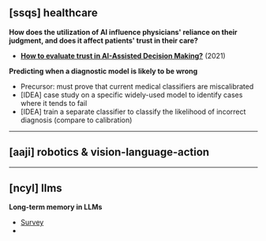 ## [ssqs] healthcare

**How does the utilization of AI influence physicians' reliance on their judgment, and does it affect patients' trust in their care?**
- **[How to evaluate trust in AI-Assisted Decision Making?](https://dl.acm.org/doi/pdf/10.1145/3476068?casa_token=mYAEtpdKfegAAAAA:93UvZarlJu7VlGjl1oDE2I2-FVJ9OvEAye_9TQ7fxomEwC55aY-jrkQhHwP3c1HIxUl7dMUZHbs)** (2021)

**Predicting when a diagnostic model is likely to be wrong**
- Precursor: must prove that current medical classifiers are miscalibrated
- [IDEA] case study on a specific widely-used model to identify cases where it tends to fail
- [IDEA] train a separate classifier to classify the likelihood of incorrect diagnosis (compare to calibration)

---
## [aaji] robotics & vision-language-action 



---
## [ncyl] llms

**Long-term memory in LLMs**
- [Survey](https://arxiv.org/pdf/2404.13501v1)
- 